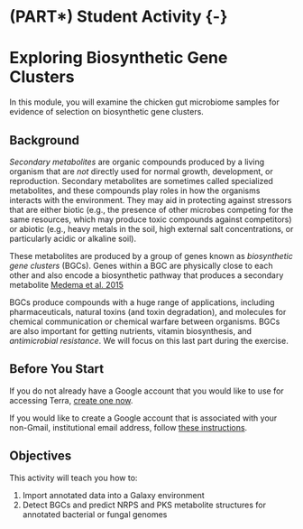 # (PART\*) Student Activity {-}



# Exploring Biosynthetic Gene Clusters

In this module, you will examine the chicken gut microbiome samples for evidence of selection on biosynthetic gene clusters.

## Background

*Secondary metabolites* are organic compounds produced by a living organism that are _not_ directly used for normal growth, development, or reproduction. Secondary metabolites are sometimes called specialized metabolites, and these compounds play roles in how the organisms interacts with the environment. They may aid in protecting against stressors that are either biotic (e.g., the presence of other microbes competing for the same resources, which may produce toxic compounds against competitors) or abiotic (e.g., heavy metals in the soil, high external salt concentrations, or particularly acidic or alkaline soil).

These metabolites are produced by a group of genes known as *biosynthetic gene clusters* (BGCs). Genes within a BGC are physically close to each other and also encode a biosynthetic pathway that produces a secondary metabolite  [Medema et al. 2015](https://www.nature.com/articles/nchembio.1890)

BGCs produce compounds with a huge range of applications, including pharmaceuticals, natural toxins (and toxin degradation), and molecules for chemical communication or chemical warfare between organisms. BGCs are also important for getting nutrients, vitamin biosynthesis, and *antimicrobial resistance*. We will focus on this last part during the exercise.

## Before You Start


If you do not already have a Google account that you would like to use for accessing Terra, [create one now](https://accounts.google.com/SignUp).

If you would like to create a Google account that is associated with your non-Gmail, institutional email address, follow [these instructions](https://support.terra.bio/hc/en-us/articles/360029186611).

## Objectives

This activity will teach you how to:
1. Import annotated data into a Galaxy environment
1. Detect BGCs and predict NRPS and PKS metabolite structures for annotated bacterial or fungal genomes






